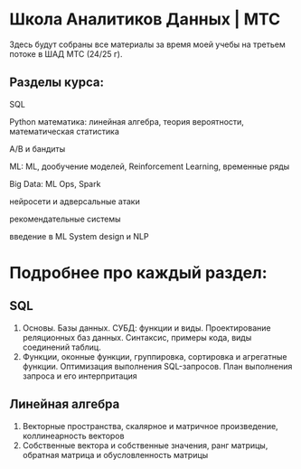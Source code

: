 # Школа Аналитиков Данных | МТС

Здесь будут собраны все материалы за время моей учебы на третьем потоке в ШАД МТС (24/25 г).


## Разделы курса:

SQL

Python
математика: линейная алгебра, теория вероятности, математическая статистика

A/B и бандиты

ML: ML, дообучение моделей, Reinforcement Learning, временные ряды

Big Data: ML Ops, Spark

нейросети и адверсальные атаки

рекомендательные системы

введение в ML System design и NLP

# Подробнее про каждый раздел:

## SQL

1. Основы. Базы данных. СУБД: функции и виды. Проектирование реляционных баз данных. Синтаксис, примеры кода, виды соединений таблиц.
2. Функции, оконные функции, группировка, сортировка и агрегатные функции. Оптимизация выполнения SQL-запросов. План выполнения запроса и его интерпритация

## Линейная алгебра

1. Векторные пространства, скалярное и матричное произведение, коллинеарность векторов
2. Собственные вектора и собственные значения, ранг матрицы, обратная матрица и обусловленность матрицы

